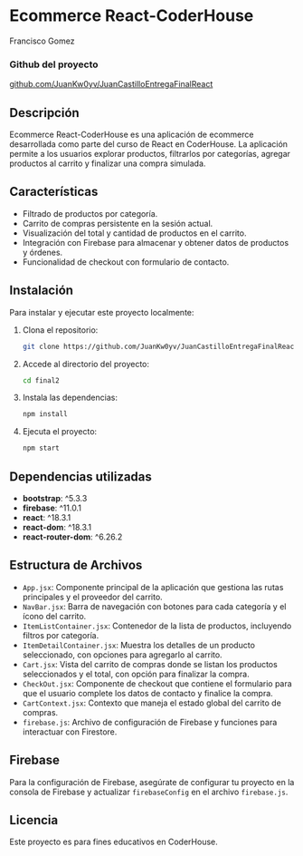 # Ecommerce React-CoderHouse 
Francisco Gomez

### Github del proyecto
[github.com/JuanKw0yv/JuanCastilloEntregaFinalReact](https://github.com/JuanKw0yv/JuanCastilloEntregaFinalReact.git)

## Descripción
Ecommerce React-CoderHouse es una aplicación de ecommerce desarrollada como parte del curso de React en CoderHouse. La aplicación permite a los usuarios explorar productos, filtrarlos por categorías, agregar productos al carrito y finalizar una compra simulada.

## Características
- Filtrado de productos por categoría.
- Carrito de compras persistente en la sesión actual.
- Visualización del total y cantidad de productos en el carrito.
- Integración con Firebase para almacenar y obtener datos de productos y órdenes.
- Funcionalidad de checkout con formulario de contacto.

## Instalación
Para instalar y ejecutar este proyecto localmente:

1. Clona el repositorio:
    ```bash
    git clone https://github.com/JuanKw0yv/JuanCastilloEntregaFinalReact.git
    ```
2. Accede al directorio del proyecto:
    ```bash
    cd final2
    ```
3. Instala las dependencias:
    ```bash
    npm install
    ```
4. Ejecuta el proyecto:
    ```bash
    npm start
    ```

## Dependencias utilizadas
- **bootstrap**: ^5.3.3
- **firebase**: ^11.0.1
- **react**: ^18.3.1
- **react-dom**: ^18.3.1
- **react-router-dom**: ^6.26.2

## Estructura de Archivos
- `App.jsx`: Componente principal de la aplicación que gestiona las rutas principales y el proveedor del carrito.
- `NavBar.jsx`: Barra de navegación con botones para cada categoría y el ícono del carrito.
- `ItemListContainer.jsx`: Contenedor de la lista de productos, incluyendo filtros por categoría.
- `ItemDetailContainer.jsx`: Muestra los detalles de un producto seleccionado, con opciones para agregarlo al carrito.
- `Cart.jsx`: Vista del carrito de compras donde se listan los productos seleccionados y el total, con opción para finalizar la compra.
- `CheckOut.jsx`: Componente de checkout que contiene el formulario para que el usuario complete los datos de contacto y finalice la compra.
- `CartContext.jsx`: Contexto que maneja el estado global del carrito de compras.
- `firebase.js`: Archivo de configuración de Firebase y funciones para interactuar con Firestore.


## Firebase
Para la configuración de Firebase, asegúrate de configurar tu proyecto en la consola de Firebase y actualizar `firebaseConfig` en el archivo `firebase.js`.

## Licencia
Este proyecto es para fines educativos en CoderHouse.
